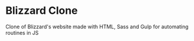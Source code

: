 # Blizzard Clone

Clone of Blizzard's website made with HTML, Sass and Gulp for automating routines in JS
